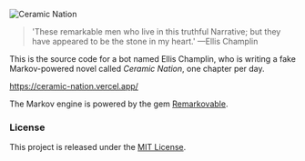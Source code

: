 ![Ceramic Nation](https://raw.githubusercontent.com/jwworth/novel/master/app/assets/images/logo.png)

> 'These remarkable men who live in this truthful Narrative; but they have
> appeared to be the stone in my heart.'
—Ellis Champlin

This is the source code for a bot named Ellis Champlin, who is writing a fake
Markov-powered novel called *Ceramic Nation*, one chapter per day.

https://ceramic-nation.vercel.app/

The Markov engine is powered by the gem
[Remarkovable](https://rubygems.org/gems/remarkovable).

### License

This project is released under the [MIT License](http://www.opensource.org/licenses/MIT).
